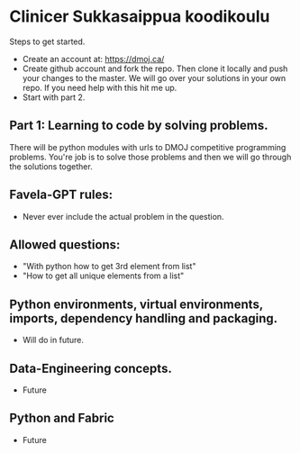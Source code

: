# Clinicer Sukkasaippua koodikoulu

Steps to get started.

- Create an account at: https://dmoj.ca/
- Create github account and fork the repo. Then clone it locally and push your changes to the master. We will go over your solutions in your own repo. If you need help with this hit me up.
- Start with part 2.


## Part 1: Learning to code by solving problems.

There will be python modules with urls to DMOJ competitive programming problems. You're job is to solve those problems and then we will go through the solutions together.

## Favela-GPT rules:
 - Never ever include the actual problem in the question.

## Allowed questions:
 - "With python how to get 3rd element from list"
 - "How to get all unique elements from a list"


## Python environments, virtual environments, imports, dependency handling and packaging. 
 - Will do in future.


## Data-Engineering concepts.
 - Future

## Python and Fabric
 - Future
